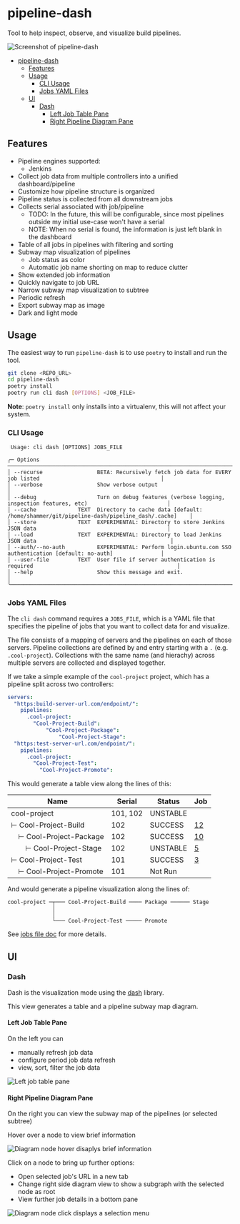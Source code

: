 # pipeline-dash

Tool to help inspect, observe, and visualize build pipelines.

![Screenshot of pipeline-dash](assets/screenshot_top_level.png)

<!-- TOC -->
* [pipeline-dash](#pipeline-dash)
  * [Features](#features)
  * [Usage](#usage)
    * [CLI Usage](#cli-usage)
    * [Jobs YAML Files](#jobs-yaml-files)
  * [UI](#ui)
    * [Dash](#dash)
      * [Left Job Table Pane](#left-job-table-pane)
      * [Right Pipeline Diagram Pane](#right-pipeline-diagram-pane)
<!-- TOC -->

## Features
* Pipeline engines supported:
  * Jenkins
* Collect job data from multiple controllers into a unified dashboard/pipeline
* Customize how pipeline structure is organized
* Pipeline status is collected from all downstream jobs
* Collects serial associated with job/pipeline
  * TODO: In the future, this will be configurable, since most pipelines outside my initial use-case won't have a serial
  * NOTE: When no serial is found, the information is just left blank in the dashboard
* Table of all jobs in pipelines with filtering and sorting
* Subway map visualization of pipelines
  * Job status as color
  * Automatic job name shorting on map to reduce clutter
* Show extended job information
* Quickly navigate to job URL
* Narrow subway map visualization to subtree
* Periodic refresh
* Export subway map as image
* Dark and light mode

## Usage

The easiest way to run `pipeline-dash` is to use `poetry` to install and run the tool.

``` bash
git clone <REPO_URL>
cd pipeline-dash
poetry install
poetry run cli dash [OPTIONS] <JOB_FILE>
```

**Note**: `poetry install` only installs into a virtualenv, this will not affect your system.


### CLI Usage
```text
 Usage: cli dash [OPTIONS] JOBS_FILE                                                                                    
                                                                                                                        
╭─ Options ────────────────────────────────────────────────────────────────────────────────────────────────────────────╮
│ --recurse                 BETA: Recursively fetch job data for EVERY job listed                                      │
│ --verbose                 Show verbose output                                                                        │
│ --debug                   Turn on debug features (verbose logging, inspection features, etc)                         │
│ --cache             TEXT  Directory to cache data [default: /home/shammer/git/pipeline-dash/pipeline_dash/.cache]    │
│ --store             TEXT  EXPERIMENTAL: Directory to store Jenkins JSON data                                         │
│ --load              TEXT  EXPERIMENTAL: Directory to load Jenkins JSON data                                          │
│ --auth/--no-auth          EXPERIMENTAL: Perform login.ubuntu.com SSO authentication [default: no-auth]               │
│ --user-file         TEXT  User file if server authentication is required                                             │
│ --help                    Show this message and exit.                                                                │
╰──────────────────────────────────────────────────────────────────────────────────────────────────────────────────────╯
```

### Jobs YAML Files
The `cli dash` command requires a `JOBS_FILE`, which is a YAML file that specifies the pipeline of jobs that you want
to collect data for and visualize. 

The file consists of a mapping of servers and the pipelines on each of those servers.  Pipeline collections are defined 
by and entry starting with a `.` (e.g. `.cool-project`). Collections with the same name (and hierachy) across multiple
servers are collected and displayed together.

If we take a simple example of the `cool-project` project, which has a pipeline split across two controllers:
```yaml
servers:
  "https:build-server-url.com/endpoint/":
    pipelines:
      .cool-project:
        "Cool-Project-Build":
            "Cool-Project-Package":
                "Cool-Project-Stage":
  "https:test-server-url.com/endpoint/":
    pipelines:
      .cool-project:
        "Cool-Project-Test":
          "Cool-Project-Promote":
```

This would generate a table view along the lines of this:

| Name                  | Serial   | Status   | Job    |
|-----------------------|----------|----------|--------|
| cool-project          | 101, 102 | UNSTABLE |        |
| ⊢ Cool-Project-Build  | 102      | SUCCESS  | [12]() |
|  ⊢ Cool-Project-Package | 102      | SUCCESS  | [10]() |
|   ⊢ Cool-Project-Stage | 102      | UNSTABLE | [5]()  |
| ⊢ Cool-Project-Test   | 101      | SUCCESS  | [3]()  |
|  ⊢ Cool-Project-Promote | 101      | Not Run  |        |

And would generate a pipeline visualization along the lines of:

```text
cool-project ─┬─── Cool-Project-Build ──── Package ────── Stage
              │
              │
              └─── Cool-Project-Test ───── Promote
```

See [jobs file doc](config/jobs_file.md) for more details.


## UI
### Dash
Dash is the visualization mode using the [dash](https://github.com/plotly/dash) library.

This view generates a table and a pipeline subway map diagram.

#### Left Job Table Pane
On the left you can 
* manually refresh job data
* configure period job data refresh
* view, sort, filter the job data

![Left job table pane](assets/man_table_pane.png)

#### Right Pipeline Diagram Pane
On the right you can view the subway map of the pipelines (or selected subtree)

Hover over a node to view brief information

![Diagram node hover disaplys brief information](assets/man_diagram_hover.png)

Click on a node to bring up further options:
* Open selected job's URL in a new tab
* Change right side diagram view to show a subgraph with the selected node as root
* View further job details in a bottom pane

![Diagram node click displays a selection menu](assets/man_diagram_click.png)